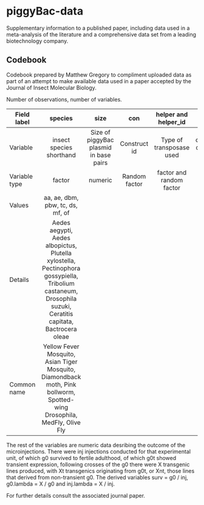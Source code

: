 # piggyBac-data
Supplementary information to a published paper, including data used in a meta-analysis of the literature and a comprehensive data set from a leading biotechnology company.

## Codebook
Codebook prepared by Matthew Gregory to compliment uploaded data as part of an attempt to make available data used in a paper accepted by the Journal of Insect Molecular Biology.  

Number of observations, number of variables.  
  
| Field label   | species       | size	| con	| helper and helper_id	| date	|
| ------------- |:-----------------------:|:--------------------:|:------------:|:---------------:|:------------------:|
| Variable     |insect species shorthand|  Size of piggyBac plasmid in base pairs	| Construct id	| Type of transposase used	| Relative chronology of injection for that engineer	|
| Variable type|factor|  numeric	| Random factor	| factor and random factor	| Ranked order	|
| Values       |aa, ae, dbm, pbw, tc, ds, mf, of|  
| Details       |Aedes aegypti, Aedes albopictus, Plutella xylostella, Pectinophora gossypiella, Tribolium castaneum, Drosophila suzuki, Ceratitis capitata, Bactrocera oleae|  
| Common name       |Yellow Fever Mosquito, Asian Tiger Mosquito, Diamondback moth, Pink bollworm, Spotted-wing Drosophila, MedFly, Olive Fly	|

The rest of the variables are numeric data desribing the outcome of the microinjections. There were inj injections conducted for that experimental unit, of which g0 survived to fertile adulthood, of which g0t showed transient expression, following crosses of the g0 there were X transgenic lines produced, with Xt transgenics originating from g0t, or Xnt, those lines that derived from non-transient g0. The derived variables surv = g0 / inj, g0.lambda = X / g0 and inj.lambda = X / inj.

For further details consult the associated journal paper.
  


